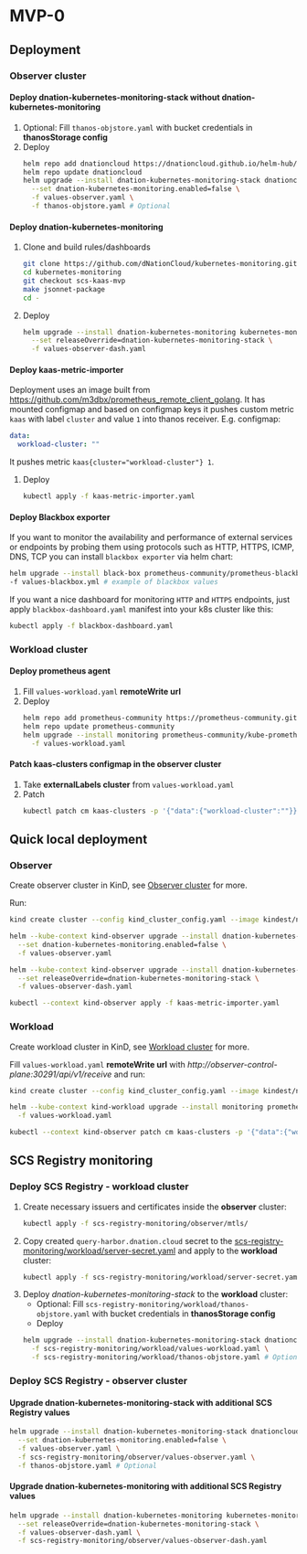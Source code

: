 # MVP-0

## Deployment

### Observer cluster

#### Deploy dnation-kubernetes-monitoring-stack without dnation-kubernetes-monitoring

1. Optional: Fill `thanos-objstore.yaml` with bucket credentials in **thanosStorage config**
2. Deploy
   ```bash
   helm repo add dnationcloud https://dnationcloud.github.io/helm-hub/
   helm repo update dnationcloud
   helm upgrade --install dnation-kubernetes-monitoring-stack dnationcloud/dnation-kubernetes-monitoring-stack \
     --set dnation-kubernetes-monitoring.enabled=false \
     -f values-observer.yaml \
     -f thanos-objstore.yaml # Optional
   ```

#### Deploy dnation-kubernetes-monitoring

1. Clone and build rules/dashboards
   ```bash
   git clone https://github.com/dNationCloud/kubernetes-monitoring.git
   cd kubernetes-monitoring
   git checkout scs-kaas-mvp
   make jsonnet-package
   cd -
   ```
2. Deploy
   ```bash
   helm upgrade --install dnation-kubernetes-monitoring kubernetes-monitoring/chart --dependency-update \
     --set releaseOverride=dnation-kubernetes-monitoring-stack \
     -f values-observer-dash.yaml
   ```

#### Deploy kaas-metric-importer

Deployment uses an image built from https://github.com/m3dbx/prometheus_remote_client_golang.
It has mounted configmap and based on configmap keys it pushes custom metric `kaas`
with label `cluster` and value `1` into thanos receiver.
E.g. configmap:
```yaml
data:
  workload-cluster: ""
```
It pushes metric `kaas{cluster="workload-cluster"} 1`.

1. Deploy
   ```bash
   kubectl apply -f kaas-metric-importer.yaml
   ```
#### Deploy Blackbox exporter
If you want to monitor the availability and performance of external services or endpoints by probing them using protocols such as HTTP, HTTPS, ICMP, DNS, TCP you can install `blackbox exporter` via helm chart:

```bash
helm upgrade --install black-box prometheus-community/prometheus-blackbox-exporter \
-f values-blackbox.yml # example of blackbox values
```
If you want a nice dashboard for monitoring `HTTP` and `HTTPS` endpoints, just apply `blackbox-dashboard.yaml` manifest into your k8s cluster like this:
```bash
kubectl apply -f blackbox-dashboard.yaml
```

### Workload cluster

#### Deploy prometheus agent

1. Fill `values-workload.yaml` **remoteWrite url**
2. Deploy
   ```bash
   helm repo add prometheus-community https://prometheus-community.github.io/helm-charts
   helm repo update prometheus-community
   helm upgrade --install monitoring prometheus-community/kube-prometheus-stack \
     -f values-workload.yaml
   ```

#### Patch kaas-clusters configmap in the observer cluster

1. Take **externalLabels cluster** from `values-workload.yaml`
2. Patch
   ```bash
   kubectl patch cm kaas-clusters -p '{"data":{"workload-cluster":""}}'
   ```

## Quick local deployment

### Observer
Create observer cluster in KinD, see [Observer cluster](#observer-cluster) for more.

Run:
```bash
kind create cluster --config kind_cluster_config.yaml --image kindest/node:v1.25.11 --name observer

helm --kube-context kind-observer upgrade --install dnation-kubernetes-monitoring-stack dnationcloud/dnation-kubernetes-monitoring-stack \
  --set dnation-kubernetes-monitoring.enabled=false \
  -f values-observer.yaml

helm --kube-context kind-observer upgrade --install dnation-kubernetes-monitoring kubernetes-monitoring/chart \
  --set releaseOverride=dnation-kubernetes-monitoring-stack \
  -f values-observer-dash.yaml

kubectl --context kind-observer apply -f kaas-metric-importer.yaml
```

### Workload
Create workload cluster in KinD, see [Workload cluster](#workload-cluster) for more.

Fill `values-workload.yaml` **remoteWrite url** with *http://observer-control-plane:30291/api/v1/receive* and run:
```bash
kind create cluster --config kind_cluster_config.yaml --image kindest/node:v1.25.11 --name workload

helm --kube-context kind-workload upgrade --install monitoring prometheus-community/kube-prometheus-stack \
  -f values-workload.yaml

kubectl --context kind-observer patch cm kaas-clusters -p '{"data":{"workload-cluster":""}}'
```

## SCS Registry monitoring

### Deploy SCS Registry - workload cluster

1. Create necessary issuers and certificates inside the **observer** cluster:
   ```bash
   kubectl apply -f scs-registry-monitoring/observer/mtls/
   ```
2. Copy created `query-harbor.dnation.cloud` secret to the [scs-registry-monitoring/workload/server-secret.yaml](scs-registry-monitoring/workload/server-secret.yaml)
   and apply to the **workload** cluster:
   ```bash
   kubectl apply -f scs-registry-monitoring/workload/server-secret.yaml
   ```
3. Deploy *dnation-kubernetes-monitoring-stack* to the **workload** cluster:
   - Optional: Fill `scs-registry-monitoring/workload/thanos-objstore.yaml` with bucket credentials in **thanosStorage config**
   - Deploy
   ```bash
   helm upgrade --install dnation-kubernetes-monitoring-stack dnationcloud/dnation-kubernetes-monitoring-stack \
     -f scs-registry-monitoring/workload/values-workload.yaml \
     -f scs-registry-monitoring/workload/thanos-objstore.yaml # Optional
   ```

### Deploy SCS Registry - observer cluster

#### Upgrade dnation-kubernetes-monitoring-stack with additional SCS Registry values

```bash
helm upgrade --install dnation-kubernetes-monitoring-stack dnationcloud/dnation-kubernetes-monitoring-stack \
  --set dnation-kubernetes-monitoring.enabled=false \
  -f values-observer.yaml \
  -f scs-registry-monitoring/observer/values-observer.yaml \
  -f thanos-objstore.yaml # Optional
```

#### Upgrade dnation-kubernetes-monitoring with additional SCS Registry values

```bash
helm upgrade --install dnation-kubernetes-monitoring kubernetes-monitoring/chart \
  --set releaseOverride=dnation-kubernetes-monitoring-stack \
  -f values-observer-dash.yaml \
  -f scs-registry-monitoring/observer/values-observer-dash.yaml
```

